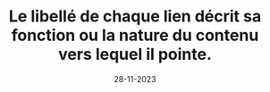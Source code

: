 ---
N: '132'
Rubrique: Liens
title: Le libellé de chaque lien décrit sa fonction ou la nature du contenu vers
  lequel il pointe.
detail: Le libellé de chaque lien décrit sa fonction ou la nature du contenu  vers lequel il pointe.
categories: [" Liens"]
agrege: O4132-E040
opquast: '4132'
indiceebook: '40'
description: "Règle n° 040"
weight:  040
actif: '1'
layout: data
date: 28-11-2023
---